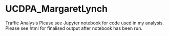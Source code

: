 # UCDPA_MargaretLynch
Traffic Analysis
Please see Jupyter notebook for code used in my analysis. 
Please see html for finalised output after notebook has been run.
